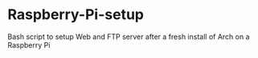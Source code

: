 Raspberry-Pi-setup
==================

Bash script to setup Web and FTP server after a fresh install of Arch on a Raspberry Pi
